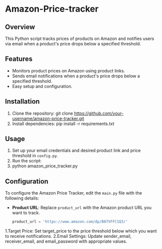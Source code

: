 # Amazon-Price-tracker

## Overview
This Python script tracks prices of products on Amazon and notifies users via email when a product's price drops below a specified threshold.

## Features
- Monitors product prices on Amazon using product links.
- Sends email notifications when a product's price drops below a specified threshold.
- Easy setup and configuration.

## Installation
1. Clone the repository:
git clone https://github.com/your-username/amazon-price-tracker.git
2. Install dependencies:
pip install -r requirements.txt
## Usage
1. Set up your email credentials and desired product link and price threshold in `config.py`.
2. Run the script:
3. python amazon_price_tracker.py
## Configuration
To configure the Amazon Price Tracker, edit the `main.py` file with the following details:

- **Product URL**: Replace `product_url` with the Amazon product URL you want to track.
  ```python
  product_url = 'https://www.amazon.com/dp/B07VFFC1Q3/'
1.Target Price: Set target_price to the price threshold below which you want to receive notifications.
2.Email Settings: Update sender_email, receiver_email, and email_password with appropriate values.
